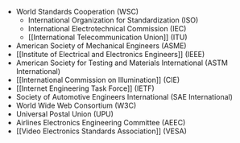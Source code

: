 - World Standards Cooperation (WSC)
	- International Organization for Standardization (ISO)
	- International Electrotechnical Commission (IEC)
	- [[International Telecommunication Union]] (ITU)
- American Society of Mechanical Engineers (ASME)
- [[Institute of Electrical and Electronics Engineers]] (IEEE)
- American Society for Testing and Materials International (ASTM International)
- [[International Commission on Illumination]] (CIE)
- [[Internet Engineering Task Force]] (IETF)
- Society of Automotive Engineers International (SAE International)
- World Wide Web Consortium (W3C)
- Universal Postal Union (UPU)
- Airlines Electronics Engineering Committee (AEEC)
- [[Video Electronics Standards Association]] (VESA)